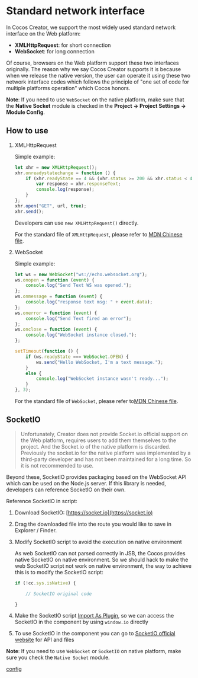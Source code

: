 # Standard network interface

In Cocos Creator, we support the most widely used standard network interface on the Web platform:

- **XMLHttpRequest**: for short connection
- **WebSocket**: for long connection

Of course, browsers on the Web platform support these two interfaces originally. The reason why we say Cocos Creator supports it is because when we release the native version, the user can operate it using these two network interface codes which follows the principle of "one set of code for multiple platforms operation" which Cocos honors.

**Note**: If you need to use `WebSocket` on the native platform, make sure that the **Native Socket** module is checked in the **Project -> Project Settings -> Module Config**.

## How to use

1. XMLHttpRequest
    
    Simple example:

    ```js
    let xhr = new XMLHttpRequest();
    xhr.onreadystatechange = function () {
        if (xhr.readyState == 4 && (xhr.status >= 200 && xhr.status < 400)) {
            var response = xhr.responseText;
            console.log(response);
        }
    };
    xhr.open("GET", url, true);
    xhr.send();
    ```

    Developers can use `new XMLHttpRequest()` directly.

    For the standard file of `XMLHttpRequest`, please refer to [MDN Chinese file](https://developer.mozilla.org/zh-CN/docs/Web/API/XMLHttpRequest).

2. WebSocket

    Simple example:

    ```js
    let ws = new WebSocket("ws://echo.websocket.org");
    ws.onopen = function (event) {
        console.log("Send Text WS was opened.");
    };
    ws.onmessage = function (event) {
        console.log("response text msg: " + event.data);
    };
    ws.onerror = function (event) {
        console.log("Send Text fired an error");
    };
    ws.onclose = function (event) {
        console.log("WebSocket instance closed.");
    };

    setTimeout(function () {
        if (ws.readyState === WebSocket.OPEN) {
            ws.send("Hello WebSocket, I'm a text message.");
        }
        else {
            console.log("WebSocket instance wasn't ready...");
        }
    }, 3);
    ```

    For the standard file of `WebSocket`, please refer to[MDN Chinese file](https://developer.mozilla.org/zh-CN/docs/Web/API/WebSocket).

## SocketIO

> Unfortunately, Creator does not provide Socket.io official support on the Web platform, requires users to add them themselves to the project. And the Socket.io of the native platform is discarded. Previously the socket.io for the native platform was implemented by a third-party developer and has not been maintained for a long time. So it is not recommended to use.

Beyond these, SocketIO provides packaging based on the WebSocket API which can be used on the Node.js server. If this library is needed, developers can reference SocketIO on their own.

Reference SocketIO in script:

1. Download SocketIO: [https://socket.io](https://socket.io)
2. Drag the downloaded file into the route you would like to save in Explorer / Finder.
3. Modify SocketIO script to avoid the execution on native environment

    As web SocketIO can not parsed correctly in JSB, the Cocos provides native SocketIO on native environment. So we should hack to make the web SocketIO script not work on native environment, the way to achieve this is to modify the SocketIO script:

    ```js
    if (!cc.sys.isNative) {

        // SocketIO original code

    }
    ```

4. Make the SocketIO script [Import As Plugin](./plugin-scripts.html), so we can access the SocketIO in the component by using `window.io` directly
5. To use SocketIO in the component you can go to [SocketIO official website](http://socket.io/) for API and files

**Note**: If you need to use `WebSocket` or `SocketIO` on native platform, make sure you check the `Native Socket` module.

[config](network/config.png)

